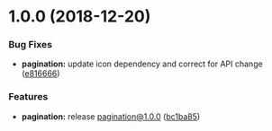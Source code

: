 <a name="1.0.0"></a>
# 1.0.0 (2018-12-20)


### Bug Fixes

* **pagination:** update icon dependency and correct for API change ([e816666](https://github.com/rei/rei-cedar/commit/e816666))


### Features

* **pagination:** release pagination@1.0.0 ([bc1ba85](https://github.com/rei/rei-cedar/commit/bc1ba85))



